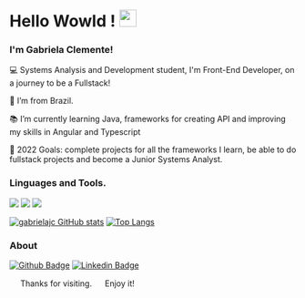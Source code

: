 # Hello Wowld ! <img src=https://github.com/TheDudeThatCode/TheDudeThatCode/blob/master/Assets/Earth.gif width="30">

### I'm Gabriela Clemente!
:computer: Systems Analysis and Development student, I'm Front-End Developer, on a journey to be a Fullstack! 

:house_with_garden: I’m from Brazil. 

:books: I’m currently learning Java, frameworks for creating API and improving my skills in Angular and Typescript 

:rocket: 2022 Goals: complete projects for all the frameworks I learn, be able to do fullstack projects and become a Junior Systems Analyst.

### Linguages and Tools.
<img src= "https://img.shields.io/badge/Angular-DD0031?style=for-the-badge&logo=angular&logoColor=white"> <img src= "https://img.shields.io/badge/TypeScript-007ACC?style=for-the-badge&logo=typescript&logoColor=white"> <img src= "https://img.shields.io/badge/CSS3-1572B6?style=for-the-badge&logo=css3&logoColor=white"> 

[![gabrielajc GitHub stats](https://github-readme-stats.vercel.app/api?username=gabrielajc&show_icons=true&theme=midnight-purple&hide=contribs,issues)](https://github.com/gabrielajc/github-readme-stats) [![Top Langs](https://github-readme-stats.vercel.app/api/top-langs/?username=gabrielajc&layout=compact&theme=midnight-purple&hide=html)](https://github.com/gabrielajc/github-readme-stats)

### About
[![Github Badge](https://img.shields.io/badge/-Github-000?style=flat-square&logo=Github&logoColor=white&link=https://github.com/gabrielajc/)](https://github.com/gabrielajc/) [![Linkedin Badge](https://img.shields.io/badge/-LinkedIn-blue?style=flat-square&logo=Linkedin&logoColor=white&link=https://www.linkedin.com/in/gabeclemente/)](https://www.linkedin.com/in/gabeclemente/)

<img src=https://github.com/TheDudeThatCode/TheDudeThatCode/blob/master/Assets/powerup.gif width="15"> Thanks for visiting. 
<img src=https://github.com/TheDudeThatCode/TheDudeThatCode/blob/master/Assets/Hi.gif width="15"> Enjoy it!
